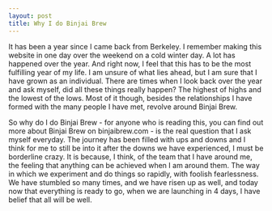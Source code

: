```yaml
---
layout: post
title: Why I do Binjai Brew
---
```


It has been a year since I came back from Berkeley. I remember making this website in one day over the weekend on a cold winter day. A lot has happened over the year. And right now, I feel that this has to be the most fulfilling year of my life. I am unsure of what lies ahead, but I am sure that I have grown as an individual. There are times when I look back over the year and ask myself, did all these things really happen? The highest of highs and the lowest of the lows. Most of it though, besides the relationships I have formed with the many people I have met, revolve around Binjai Brew.

So why do I do Binjai Brew - for anyone who is reading this, you can find out more about Binjai Brew on binjaibrew.com - is the real question that I ask myself everyday. The journey has been filled with ups and downs and I think for me to still be into it after the downs we have experienced, I must be borderline crazy. It is because, I think, of the team that I have around me, the feeling that anything can be achieved when I am around them. The way in which we experiment and do things so rapidly, with foolish fearlessness. We have stumbled so many times, and we have risen up as well, and today now that everything is ready to go, when we are launching in 4 days, I have belief that all will be well. 
